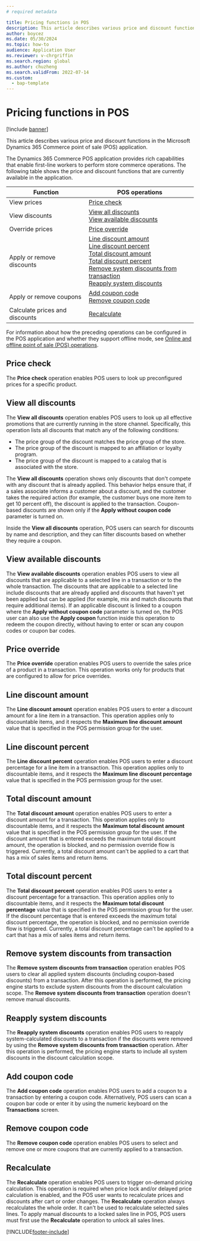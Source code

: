 ```yaml
---
# required metadata

title: Pricing functions in POS 
description: This article describes various price and discount functions in the Microsoft Dynamics 365 Commerce point of sale (POS) application.
author: boycez
ms.date: 05/30/2024
ms.topic: how-to
audience: Application User
ms.reviewer: v-chrgriffin
ms.search.region: global
ms.author: chuzheng
ms.search.validFrom: 2022-07-14
ms.custom: 
  - bap-template
---
```


# Pricing functions in POS

[!include [banner](includes/banner.md)]

This article describes various price and discount functions in the Microsoft Dynamics 365 Commerce point of sale (POS) application.

The Dynamics 365 Commerce POS application provides rich capabilities that enable first-line workers to perform store commerce operations. The following table shows the price and discount functions that are currently available in the application.

| Function                       | POS operations |
|--------------------------------|----------------|
| View prices                    | [Price check](#price-check) |
| View discounts                 | [View all discounts](#view-all-discounts)<br>[View available discounts](#view-available-discounts) |
| Override prices                | [Price override](#price-override) |
| Apply or remove discounts      | [Line discount amount](#line-discount-amount)<br>[Line discount percent](#line-discount-percent)<br>[Total discount amount](#total-discount-amount)<br>[Total discount percent](#total-discount-percent)<br>[Remove system discounts from transaction](#remove-system-discounts-from-transaction)<br>[Reapply system discounts](#reapply-system-discounts) |
| Apply or remove coupons        | [Add coupon code](#add-coupon-code)<br>[Remove coupon code](#remove-coupon-code) |
| Calculate prices and discounts | [Recalculate](#recalculate) |

For information about how the preceding operations can be configured in the POS application and whether they support offline mode, see [Online and offline point of sale (POS) operations](pos-operations.md).

## Price check

The **Price check** operation enables POS users to look up preconfigured prices for a specific product.

## View all discounts

The **View all discounts** operation enables POS users to look up all effective promotions that are currently running in the store channel. Specifically, this operation lists all discounts that match any of the following conditions:

- The price group of the discount matches the price group of the store.
- The price group of the discount is mapped to an affiliation or loyalty program.
- The price group of the discount is mapped to a catalog that is associated with the store.

The **View all discounts** operation shows only discounts that don't compete with any discount that is already applied. This behavior helps ensure that, if a sales associate informs a customer about a discount, and the customer takes the required action (for example, the customer buys one more item to get 10 percent off), the discount is applied to the transaction. Coupon-based discounts are shown only if the **Apply without coupon code** parameter is turned on.

Inside the **View all discounts** operation, POS users can search for discounts by name and description, and they can filter discounts based on whether they require a coupon.

## View available discounts

The **View available discounts** operation enables POS users to view all discounts that are applicable to a selected line in a transaction or to the whole transaction. The discounts that are applicable to a selected line include discounts that are already applied and discounts that haven't yet been applied but can be applied (for example, mix and match discounts that require additional items). If an applicable discount is linked to a coupon where the **Apply without coupon code** parameter is turned on, the POS user can also use the **Apply coupon** function inside this operation to redeem the coupon directly, without having to enter or scan any coupon codes or coupon bar codes.

## Price override

The **Price override** operation enables POS users to override the sales price of a product in a transaction. This operation works only for products that are configured to allow for price overrides.

## Line discount amount

The **Line discount amount** operation enables POS users to enter a discount amount for a line item in a transaction. This operation applies only to discountable items, and it respects the **Maximum line discount amount** value that is specified in the POS permission group for the user.

## Line discount percent

The **Line discount percent** operation enables POS users to enter a discount percentage for a line item in a transaction. This operation applies only to discountable items, and it respects the **Maximum line discount percentage** value that is specified in the POS permission group for the user.

## Total discount amount

The **Total discount amount** operation enables POS users to enter a discount amount for a transaction. This operation applies only to discountable items, and it respects the **Maximum total discount amount** value that is specified in the POS permission group for the user. If the discount amount that is entered exceeds the maximum total discount amount, the operation is blocked, and no permission override flow is triggered. Currently, a total discount amount can't be applied to a cart that has a mix of sales items and return items.

## Total discount percent

The **Total discount percent** operation enables POS users to enter a discount percentage for a transaction. This operation applies only to discountable items, and it respects the **Maximum total discount percentage** value that is specified in the POS permission group for the user. If the discount percentage that is entered exceeds the maximum total discount percentage, the operation is blocked, and no permission override flow is triggered. Currently, a total discount percentage can't be applied to a cart that has a mix of sales items and return items.

## Remove system discounts from transaction

The **Remove system discounts from transaction** operation enables POS users to clear all applied system discounts (including coupon-based discounts) from a transaction. After this operation is performed, the pricing engine starts to exclude system discounts from the discount calculation scope. The **Remove system discounts from transaction** operation doesn't remove manual discounts.

## Reapply system discounts

The **Reapply system discounts** operation enables POS users to reapply system-calculated discounts to a transaction if the discounts were removed by using the **Remove system discounts from transaction** operation. After this operation is performed, the pricing engine starts to include all system discounts in the discount calculation scope.

## Add coupon code

The **Add coupon code** operation enables POS users to add a coupon to a transaction by entering a coupon code. Alternatively, POS users can scan a coupon bar code or enter it by using the numeric keyboard on the **Transactions** screen.

## Remove coupon code

The **Remove coupon code** operation enables POS users to select and remove one or more coupons that are currently applied to a transaction.

## Recalculate

The **Recalculate** operation enables POS users to trigger on-demand pricing calculation. This operation is required when price lock and/or delayed price calculation is enabled, and the POS user wants to recalculate prices and discounts after cart or order changes. The **Recalculate** operation always recalculates the whole order. It can't be used to recalculate selected sales lines. To apply manual discounts to a locked sales line in POS, POS users must first use the **Recalculate** operation to unlock all sales lines.

[!INCLUDE[footer-include](../includes/footer-banner.md)]
